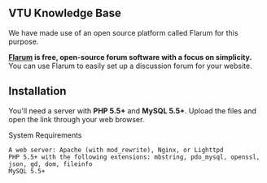 ## VTU Knowledge Base

We have made use of an open source platform called Flarum for this purpose.

**[Flarum](http://flarum.org) is free, open-source forum software with a focus on simplicity.** You can use Flarum to easily set up a discussion forum for your website.

## Installation

You'll need a server with **PHP 5.5+** and **MySQL 5.5+**.
Upload the files and open the link through your web browser.

System Requirements

    A web server: Apache (with mod_rewrite), Nginx, or Lighttpd
    PHP 5.5+ with the following extensions: mbstring, pdo_mysql, openssl, json, gd, dom, fileinfo
    MySQL 5.5+

